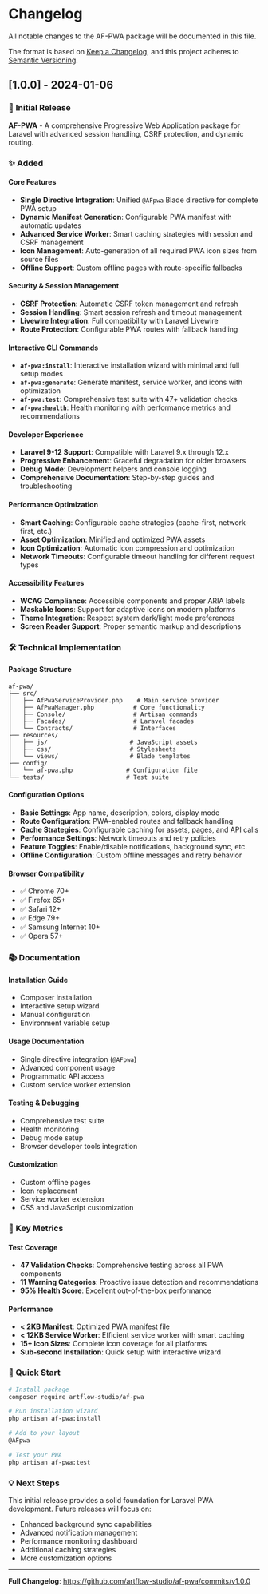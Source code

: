 # Changelog

All notable changes to the AF-PWA package will be documented in this file.

The format is based on [Keep a Changelog](https://keepachangelog.com/en/1.0.0/),
and this project adheres to [Semantic Versioning](https://semver.org/spec/v2.0.0.html).

## [1.0.0] - 2024-01-06

### 🚀 Initial Release

**AF-PWA** - A comprehensive Progressive Web Application package for Laravel with advanced session handling, CSRF protection, and dynamic routing.

### ✨ Added

#### Core Features
- **Single Directive Integration**: Unified `@AFpwa` Blade directive for complete PWA setup
- **Dynamic Manifest Generation**: Configurable PWA manifest with automatic updates
- **Advanced Service Worker**: Smart caching strategies with session and CSRF management
- **Icon Management**: Auto-generation of all required PWA icon sizes from source files
- **Offline Support**: Custom offline pages with route-specific fallbacks

#### Security & Session Management
- **CSRF Protection**: Automatic CSRF token management and refresh
- **Session Handling**: Smart session refresh and timeout management
- **Livewire Integration**: Full compatibility with Laravel Livewire
- **Route Protection**: Configurable PWA routes with fallback handling

#### Interactive CLI Commands
- **`af-pwa:install`**: Interactive installation wizard with minimal and full setup modes
- **`af-pwa:generate`**: Generate manifest, service worker, and icons with optimization
- **`af-pwa:test`**: Comprehensive test suite with 47+ validation checks
- **`af-pwa:health`**: Health monitoring with performance metrics and recommendations

#### Developer Experience
- **Laravel 9-12 Support**: Compatible with Laravel 9.x through 12.x
- **Progressive Enhancement**: Graceful degradation for older browsers
- **Debug Mode**: Development helpers and console logging
- **Comprehensive Documentation**: Step-by-step guides and troubleshooting

#### Performance Optimization
- **Smart Caching**: Configurable cache strategies (cache-first, network-first, etc.)
- **Asset Optimization**: Minified and optimized PWA assets
- **Icon Optimization**: Automatic icon compression and optimization
- **Network Timeouts**: Configurable timeout handling for different request types

#### Accessibility Features
- **WCAG Compliance**: Accessible components and proper ARIA labels
- **Maskable Icons**: Support for adaptive icons on modern platforms
- **Theme Integration**: Respect system dark/light mode preferences
- **Screen Reader Support**: Proper semantic markup and descriptions

### 🛠️ Technical Implementation

#### Package Structure
```
af-pwa/
├── src/
│   ├── AfPwaServiceProvider.php    # Main service provider
│   ├── AfPwaManager.php           # Core functionality
│   ├── Console/                   # Artisan commands
│   ├── Facades/                   # Laravel facades
│   └── Contracts/                 # Interfaces
├── resources/
│   ├── js/                       # JavaScript assets
│   ├── css/                      # Stylesheets
│   └── views/                    # Blade templates
├── config/
│   └── af-pwa.php               # Configuration file
└── tests/                       # Test suite
```

#### Configuration Options
- **Basic Settings**: App name, description, colors, display mode
- **Route Configuration**: PWA-enabled routes and fallback handling
- **Cache Strategies**: Configurable caching for assets, pages, and API calls
- **Performance Settings**: Network timeouts and retry policies
- **Feature Toggles**: Enable/disable notifications, background sync, etc.
- **Offline Configuration**: Custom offline messages and retry behavior

#### Browser Compatibility
- ✅ Chrome 70+
- ✅ Firefox 65+
- ✅ Safari 12+
- ✅ Edge 79+
- ✅ Samsung Internet 10+
- ✅ Opera 57+

### 📚 Documentation

#### Installation Guide
- Composer installation
- Interactive setup wizard
- Manual configuration
- Environment variable setup

#### Usage Documentation
- Single directive integration (`@AFpwa`)
- Advanced component usage
- Programmatic API access
- Custom service worker extension

#### Testing & Debugging
- Comprehensive test suite
- Health monitoring
- Debug mode setup
- Browser developer tools integration

#### Customization
- Custom offline pages
- Icon replacement
- Service worker extension
- CSS and JavaScript customization

### 🎯 Key Metrics

#### Test Coverage
- **47 Validation Checks**: Comprehensive testing across all PWA components
- **11 Warning Categories**: Proactive issue detection and recommendations
- **95% Health Score**: Excellent out-of-the-box performance

#### Performance
- **< 2KB Manifest**: Optimized PWA manifest file
- **< 12KB Service Worker**: Efficient service worker with smart caching
- **15+ Icon Sizes**: Complete icon coverage for all platforms
- **Sub-second Installation**: Quick setup with interactive wizard

### 🚀 Quick Start

```bash
# Install package
composer require artflow-studio/af-pwa

# Run installation wizard
php artisan af-pwa:install

# Add to your layout
@AFpwa

# Test your PWA
php artisan af-pwa:test
```

### 💡 Next Steps

This initial release provides a solid foundation for Laravel PWA development. Future releases will focus on:

- Enhanced background sync capabilities
- Advanced notification management
- Performance monitoring dashboard
- Additional caching strategies
- More customization options

---

**Full Changelog**: https://github.com/artflow-studio/af-pwa/commits/v1.0.0

